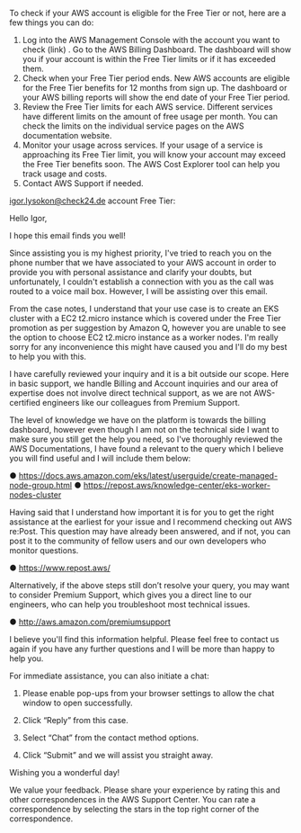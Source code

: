To check if your AWS account is eligible for the Free Tier or not, here are a few things you can do:

1. Log into the AWS Management Console with the account you want to check (link) . 
    Go to the AWS Billing Dashboard. 
    The dashboard will show you if your account is within the Free Tier limits or if it has exceeded them.
2. Check when your Free Tier period ends. New AWS accounts are eligible for the Free Tier benefits for 12 months from sign up. 
     The dashboard or your AWS billing reports will show the end date of your Free Tier period.
3. Review the Free Tier limits for each AWS service. Different services have different limits on the amount of free usage per month. 
     You can check the limits on the individual service pages on the AWS documentation website.
4. Monitor your usage across services. If your usage of a service is approaching its Free Tier limit, you will know your account may exceed the Free Tier benefits soon. 
     The AWS Cost Explorer tool can help you track usage and costs.
5. Contact AWS Support if needed.

igor.lysokon@check24.de account Free Tier:

Hello Igor,

I hope this email finds you well!

Since assisting you is my highest priority, I've tried to reach you on the phone number that we have associated to your AWS account in order to provide you with personal assistance and clarify your doubts, but unfortunately, I couldn't establish a connection with you as the call was routed to a voice mail box. However, I will be assisting over this email.

From the case notes, I understand that your use case is to create an EKS cluster with a EC2 t2.micro instance which is covered under the Free Tier promotion as per suggestion by Amazon Q, however you are unable to see the option to choose EC2 t2.micro instance as a worker nodes. 
I'm really sorry for any inconvenience this might have caused you and I'll do my best to help you with this.

I have carefully reviewed your inquiry and it is a bit outside our scope. Here in basic support, we handle Billing and Account inquiries and our area of expertise does not involve direct technical support, as we are not AWS-certified engineers like our colleagues from Premium Support.

The level of knowledge we have on the platform is towards the billing dashboard, however even though I am not on the technical side I want to make sure you still get the help you need, so I've thoroughly reviewed the AWS Documentations, I have found a relevant to the query which I believe you will find useful and I will include them below:

● https://docs.aws.amazon.com/eks/latest/userguide/create-managed-node-group.html
● https://repost.aws/knowledge-center/eks-worker-nodes-cluster

Having said that I understand how important it is for you to get the right assistance at the earliest for your issue and I recommend checking out AWS re:Post. This question may have already been answered, and if not, you can post it to the community of fellow users and our own developers who monitor questions.

● https://www.repost.aws/

Alternatively, if the above steps still don’t resolve your query, you may want to consider Premium Support, which gives you a direct line to our engineers, who can help you troubleshoot most technical issues.

● http://aws.amazon.com/premiumsupport

I believe you'll find this information helpful. Please feel free to contact us again if you have any further questions and I will be more than happy to help you.

For immediate assistance, you can also initiate a chat:

1. Please enable pop-ups from your browser settings to allow the chat window to open successfully.

2. Click “Reply” from this case.

3. Select “Chat” from the contact method options.

4. Click “Submit” and we will assist you straight away.

Wishing you a wonderful day!

We value your feedback. Please share your experience by rating this and other correspondences in the AWS Support Center. You can rate a correspondence by selecting the stars in the top right corner of the correspondence.